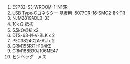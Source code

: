 1. ESP32-S3-WROOM-1-N16R
2. USB Type-Cコネクター 基板用  5077CR-16-SMC2-BK-TR
3. NJM2819ADL3-33
4. 10k Ω 抵抗
5. 5.5kΩ抵抗 x2
6. DTS-63-N-V-BLK x 2
7. PEC3824C2A-AU x 2
8. GRM155R71H104KE
9. GRM188B30J106ME47
10. ピンヘッダ　メス